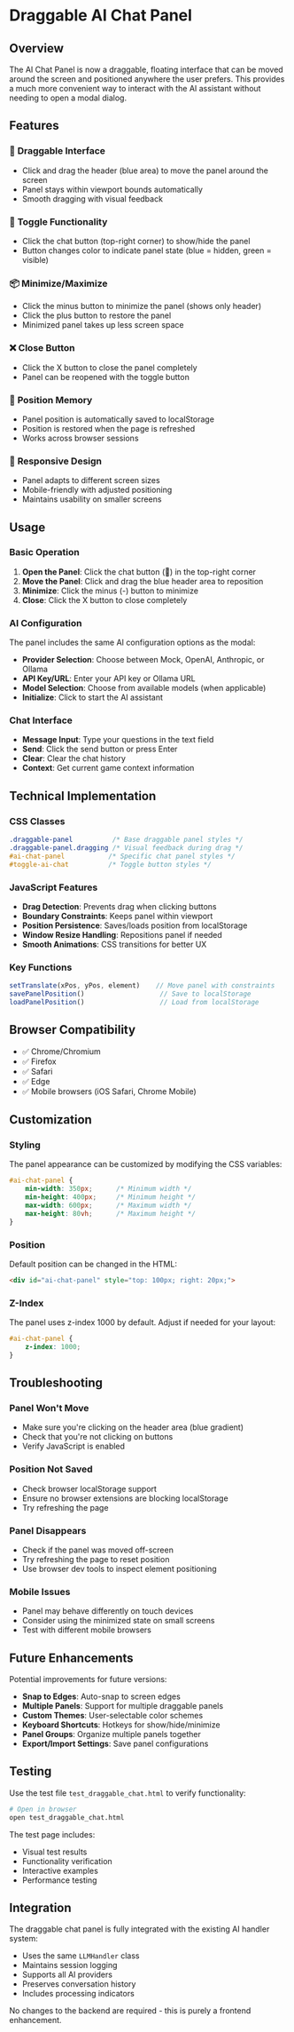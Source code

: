 # Draggable AI Chat Panel

## Overview

The AI Chat Panel is now a draggable, floating interface that can be moved around the screen and positioned anywhere the user prefers. This provides a much more convenient way to interact with the AI assistant without needing to open a modal dialog.

## Features

### 🎯 **Draggable Interface**
- Click and drag the header (blue area) to move the panel around the screen
- Panel stays within viewport bounds automatically
- Smooth dragging with visual feedback

### 🔄 **Toggle Functionality**
- Click the chat button (top-right corner) to show/hide the panel
- Button changes color to indicate panel state (blue = hidden, green = visible)

### 📦 **Minimize/Maximize**
- Click the minus button to minimize the panel (shows only header)
- Click the plus button to restore the panel
- Minimized panel takes up less screen space

### ❌ **Close Button**
- Click the X button to close the panel completely
- Panel can be reopened with the toggle button

### 💾 **Position Memory**
- Panel position is automatically saved to localStorage
- Position is restored when the page is refreshed
- Works across browser sessions

### 📱 **Responsive Design**
- Panel adapts to different screen sizes
- Mobile-friendly with adjusted positioning
- Maintains usability on smaller screens

## Usage

### Basic Operation

1. **Open the Panel**: Click the chat button (💬) in the top-right corner
2. **Move the Panel**: Click and drag the blue header area to reposition
3. **Minimize**: Click the minus (-) button to minimize
4. **Close**: Click the X button to close completely

### AI Configuration

The panel includes the same AI configuration options as the modal:

- **Provider Selection**: Choose between Mock, OpenAI, Anthropic, or Ollama
- **API Key/URL**: Enter your API key or Ollama URL
- **Model Selection**: Choose from available models (when applicable)
- **Initialize**: Click to start the AI assistant

### Chat Interface

- **Message Input**: Type your questions in the text field
- **Send**: Click the send button or press Enter
- **Clear**: Clear the chat history
- **Context**: Get current game context information

## Technical Implementation

### CSS Classes

```css
.draggable-panel          /* Base draggable panel styles */
.draggable-panel.dragging /* Visual feedback during drag */
#ai-chat-panel           /* Specific chat panel styles */
#toggle-ai-chat          /* Toggle button styles */
```

### JavaScript Features

- **Drag Detection**: Prevents drag when clicking buttons
- **Boundary Constraints**: Keeps panel within viewport
- **Position Persistence**: Saves/loads position from localStorage
- **Window Resize Handling**: Repositions panel if needed
- **Smooth Animations**: CSS transitions for better UX

### Key Functions

```javascript
setTranslate(xPos, yPos, element)    // Move panel with constraints
savePanelPosition()                   // Save to localStorage
loadPanelPosition()                   // Load from localStorage
```

## Browser Compatibility

- ✅ Chrome/Chromium
- ✅ Firefox
- ✅ Safari
- ✅ Edge
- ✅ Mobile browsers (iOS Safari, Chrome Mobile)

## Customization

### Styling

The panel appearance can be customized by modifying the CSS variables:

```css
#ai-chat-panel {
    min-width: 350px;      /* Minimum width */
    min-height: 400px;     /* Minimum height */
    max-width: 600px;      /* Maximum width */
    max-height: 80vh;      /* Maximum height */
}
```

### Position

Default position can be changed in the HTML:

```html
<div id="ai-chat-panel" style="top: 100px; right: 20px;">
```

### Z-Index

The panel uses z-index 1000 by default. Adjust if needed for your layout:

```css
#ai-chat-panel {
    z-index: 1000;
}
```

## Troubleshooting

### Panel Won't Move
- Make sure you're clicking on the header area (blue gradient)
- Check that you're not clicking on buttons
- Verify JavaScript is enabled

### Position Not Saved
- Check browser localStorage support
- Ensure no browser extensions are blocking localStorage
- Try refreshing the page

### Panel Disappears
- Check if the panel was moved off-screen
- Try refreshing the page to reset position
- Use browser dev tools to inspect element positioning

### Mobile Issues
- Panel may behave differently on touch devices
- Consider using the minimized state on small screens
- Test with different mobile browsers

## Future Enhancements

Potential improvements for future versions:

- **Snap to Edges**: Auto-snap to screen edges
- **Multiple Panels**: Support for multiple draggable panels
- **Custom Themes**: User-selectable color schemes
- **Keyboard Shortcuts**: Hotkeys for show/hide/minimize
- **Panel Groups**: Organize multiple panels together
- **Export/Import Settings**: Save panel configurations

## Testing

Use the test file `test_draggable_chat.html` to verify functionality:

```bash
# Open in browser
open test_draggable_chat.html
```

The test page includes:
- Visual test results
- Functionality verification
- Interactive examples
- Performance testing

## Integration

The draggable chat panel is fully integrated with the existing AI handler system:

- Uses the same `LLMHandler` class
- Maintains session logging
- Supports all AI providers
- Preserves conversation history
- Includes processing indicators

No changes to the backend are required - this is purely a frontend enhancement. 